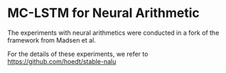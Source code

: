 # MC-LSTM for Neural Arithmetic

The experiments with neural arithmetics were conducted in a fork of the framework from Madsen et al.

For the details of these experiments, we refer to https://github.com/hoedt/stable-nalu
